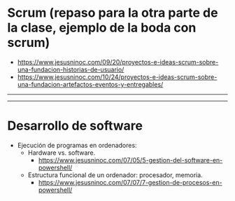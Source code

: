 # Scrum (repaso para la otra parte de la clase, ejemplo de la boda con scrum)
* https://www.jesusninoc.com/09/20/proyectos-e-ideas-scrum-sobre-una-fundacion-historias-de-usuario/
* https://www.jesusninoc.com/10/24/proyectos-e-ideas-scrum-sobre-una-fundacion-artefactos-eventos-y-entregables/

---------------------
---------------------

# Desarrollo de software
- Ejecución de programas en ordenadores:
  - Hardware vs. software.
    * https://www.jesusninoc.com/07/05/5-gestion-del-software-en-powershell/
  - Estructura funcional de un ordenador: procesador, memoria.
    * https://www.jesusninoc.com/07/07/7-gestion-de-procesos-en-powershell/

